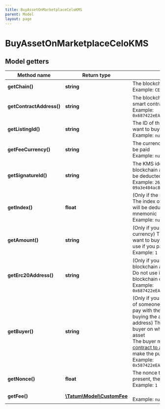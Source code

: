 ```yaml
---
title: BuyAssetOnMarketplaceCeloKMS
parent: Model
layout: page
---
```


# BuyAssetOnMarketplaceCeloKMS

## Model getters

Method name | Return type | Description | Notes
------------ | ------------- | ------------- | -------------
**getChain()** | **string** | The blockchain to work with <br>Example: `CELO` |
**getContractAddress()** | **string** | The blockchain address of the marketplace smart contract <br>Example: `0x687422eEA2cB73B5d3e242bA5456b782919AFc85` |
**getListingId()** | **string** | The ID of the listing with the asset that you want to buy <br>Example: `null` |
**getFeeCurrency()** | **string** | The currency in which the transaction fee will be paid <br>Example: `null` |
**getSignatureId()** | **string** | The KMS identifier of the private key of the blockchain address from which the fee will be deducted <br>Example: `26d3883e-4e17-48b3-a0ee-09a3e484ac83` |
**getIndex()** | **float** | (Only if the signature ID is mnemonic-based) The index of the address from which the fee will be deducted that was generated from the mnemonic <br>Example: `null` | [optional]
**getAmount()** | **string** | (Only if you pay with the native blockchain currency) The price of the asset that you want to buy plus the marketplace fee. Do not use if you pay with fungible tokens. <br>Example: `1` | [optional]
**getErc20Address()** | **string** | (Only if you pay with the fungible tokens) The blockchain address of the fungible tokens. Do not use if you pay with the native blockchain currency. <br>Example: `0x687422eEA2cB73B5d3e242bA5456b782919AFc85` | [optional]
**getBuyer()** | **string** | (Only if you want to buy the asset on behalf of someone else and this person wants to pay with the fungible tokens; for example, for buying the asset from a custodial wallet address) The blockchain address of the buyer on whose behalf you are buying the asset<br/>The buyer must <a href="https://apidoc.tatum.io/tag/Fungible-Tokens-(ERC-20-or-compatible)#operation/Erc20Approve" target="_blank">allow the marketplace smart contract to access their tokens</a> before you make the purchase. <br>Example: `0x587422eEA2cB73B5d3e242bA5456b782919AFc85` | [optional]
**getNonce()** | **float** | The nonce to be set to the transaction; if not present, the last known nonce will be used <br>Example: `1` | [optional]
**getFee()** | [**\Tatum\Model\CustomFee**](../CustomFee) |  <br>Example: `null` | [optional]

